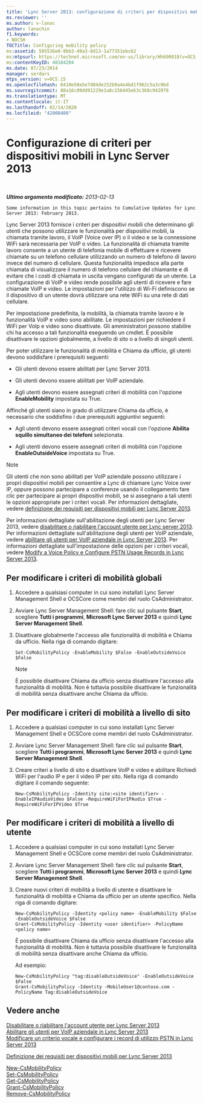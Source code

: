 ```yaml
---
title: 'Lync Server 2013: configurazione di criteri per dispositivi mobili'
ms.reviewer: ''
ms.author: v-lanac
author: lanachin
f1.keywords:
- NOCSH
TOCTitle: Configuring mobility policy
ms:assetid: 595536e0-9bb3-49a3-8d13-1a77351ebc62
ms:mtpsurl: https://technet.microsoft.com/en-us/library/Hh690018(v=OCS.15)
ms:contentKeyID: 48184204
ms.date: 07/23/2014
manager: serdars
mtps_version: v=OCS.15
ms.openlocfilehash: 6410e50a5e7d84de152b9a4e4bd1f962c5a3c9bd
ms.sourcegitcommit: 88a16c09dd91229e1a8c156445eb3c360c942978
ms.translationtype: MT
ms.contentlocale: it-IT
ms.lasthandoff: 02/14/2020
ms.locfileid: "42008408"
---
```

<div data-xmlns="http://www.w3.org/1999/xhtml">

<div class="topic" data-xmlns="http://www.w3.org/1999/xhtml" data-msxsl="urn:schemas-microsoft-com:xslt" data-cs="http://msdn.microsoft.com/">

<div data-asp="http://msdn2.microsoft.com/asp">

# <a name="configuring-mobility-policy-in-lync-server-2013"></a>Configurazione di criteri per dispositivi mobili in Lync Server 2013

</div>

<div id="mainSection">

<div id="mainBody">

<span> </span>

_**Ultimo argomento modificato:** 2013-02-13_

    Some information in this topic pertains to Cumulative Updates for Lync Server 2013: February 2013.

Lync Server 2013 fornisce i criteri per dispositivi mobili che determinano gli utenti che possono utilizzare le funzionalità per dispositivi mobili, la chiamata tramite lavoro, il VoIP (Voice over IP) o il video e se la connessione WiFi sarà necessaria per VoIP o video. La funzionalità di chiamata tramite lavoro consente a un utente di telefonia mobile di effettuare e ricevere chiamate su un telefono cellulare utilizzando un numero di telefono di lavoro invece del numero di cellulare. Questa funzionalità impedisce alla parte chiamata di visualizzare il numero di telefono cellulare del chiamante e di evitare che i costi di chiamata in uscita vengano configurati da un utente. La configurazione di VoIP e video rende possibile agli utenti di ricevere e fare chiamate VoIP e video. Le impostazioni per l'utilizzo di Wi-Fi definiscono se il dispositivo di un utente dovrà utilizzare una rete WiFi su una rete di dati cellulare.

Per impostazione predefinita, la mobilità, la chiamata tramite lavoro e le funzionalità VoIP e video sono abilitate. Le impostazioni per richiedere il WiFi per VoIp e video sono disattivate. Gli amministratori possono stabilire chi ha accesso a tali funzionalità eseguendo un cmdlet. È possibile disattivare le opzioni globalmente, a livello di sito o a livello di singoli utenti.

Per poter utilizzare le funzionalità di mobilità e Chiama da ufficio, gli utenti devono soddisfare i prerequisiti seguenti:

  - Gli utenti devono essere abilitati per Lync Server 2013.

  - Gli utenti devono essere abilitati per VoIP aziendale.

  - Agli utenti devono essere assegnati criteri di mobilità con l'opzione **EnableMobility** impostata su True.

Affinché gli utenti siano in grado di utilizzare Chiama da ufficio, è necessario che soddisfino i due prerequisiti aggiuntivi seguenti:

  - Agli utenti devono essere assegnati criteri vocali con l'opzione **Abilita squillo simultaneo dei telefoni** selezionata.

  - Agli utenti devono essere assegnati criteri di mobilità con l'opzione **EnableOutsideVoice** impostata su True.

<div>


> [!NOTE]  
> Gli utenti che non sono abilitati per VoIP aziendale possono utilizzare i propri dispositivi mobili per consentire a Lync di chiamare Lync Voice over IP, oppure possono partecipare a conferenze usando il collegamento fare clic per partecipare ai propri dispositivi mobili, se si assegnano a tali utenti le opzioni appropriate per i criteri vocali. Per informazioni dettagliate, vedere <A href="lync-server-2013-defining-your-mobility-requirements.md">definizione dei requisiti per dispositivi mobili per Lync Server 2013</A>.



</div>

Per informazioni dettagliate sull'abilitazione degli utenti per Lync Server 2013, vedere [disabilitare o riabilitare l'account utente per Lync server 2013](lync-server-2013-disable-or-re-enable-user-account-for-lync-server.md). Per informazioni dettagliate sull'abilitazione degli utenti per VoIP aziendale, vedere [abilitare gli utenti per VoIP aziendale in Lync Server 2013](lync-server-2013-enable-users-for-enterprise-voice.md). Per informazioni dettagliate sull'impostazione delle opzioni per i criteri vocali, vedere [Modify a Voice Policy e Configure PSTN Usage Records in Lync Server 2013](lync-server-2013-modify-a-voice-policy-and-configure-pstn-usage-records.md).

<div>

## <a name="to-modify-global-mobility-policy"></a>Per modificare i criteri di mobilità globali

1.  Accedere a qualsiasi computer in cui sono installati Lync Server Management Shell e OCSCore come membri del ruolo CsAdministrator.

2.  Avviare Lync Server Management Shell: fare clic sul pulsante **Start**, scegliere **Tutti i programmi**, **Microsoft Lync Server 2013** e quindi **Lync Server Management Shell**.

3.  Disattivare globalmente l'accesso alle funzionalità di mobilità e Chiama da ufficio. Nella riga di comando digitare:
    
        Set-CsMobilityPolicy -EnableMobility $False -EnableOutsideVoice $False
    
    <div>
    

    > [!NOTE]  
    > È possibile disattivare Chiama da ufficio senza disattivare l'accesso alla funzionalità di mobilità. Non è tuttavia possibile disattivare le funzionalità di mobilità senza disattivare anche Chiama da ufficio.

    
    </div>

</div>

<div>

## <a name="to-modify-mobility-policy-by-site"></a>Per modificare i criteri di mobilità a livello di sito

1.  Accedere a qualsiasi computer in cui sono installati Lync Server Management Shell e OCSCore come membri del ruolo CsAdministrator.

2.  Avviare Lync Server Management Shell: fare clic sul pulsante **Start**, scegliere **Tutti i programmi**, **Microsoft Lync Server 2013** e quindi **Lync Server Management Shell**.

3.  Creare criteri a livello di sito e disattivare VoIP e video e abilitare Richiedi WiFi per l'audio IP e per il video IP per sito. Nella riga di comando digitare il comando seguente:
    
        New-CsMobilityPolicy -Identity site:<site identifier> -EnableIPAudioVideo $False -RequireWiFiForIPAudio $True -RequireWiFiForIPVideo $True

</div>

<div>

## <a name="to-modify-mobility-policy-by-user"></a>Per modificare i criteri di mobilità a livello di utente

1.  Accedere a qualsiasi computer in cui sono installati Lync Server Management Shell e OCSCore come membri del ruolo CsAdministrator.

2.  Avviare Lync Server Management Shell: fare clic sul pulsante **Start**, scegliere **Tutti i programmi**, **Microsoft Lync Server 2013** e quindi **Lync Server Management Shell**.

3.  Creare nuovi criteri di mobilità a livello di utente e disattivare le funzionalità di mobilità e Chiama da ufficio per un utente specifico. Nella riga di comando digitare:
    
        New-CsMobilityPolicy -Identity <policy name> -EnableMobility $False -EnableOutsideVoice $False
        Grant-CsMobilityPolicy -Identity <user identifier> -PolicyName <policy name>
    
    È possibile disattivare Chiama da ufficio senza disattivare l'accesso alla funzionalità di mobilità. Non è tuttavia possibile disattivare le funzionalità di mobilità senza disattivare anche Chiama da ufficio.
    
    Ad esempio:
    
        New-CsMobilityPolicy "tag:disableOutsideVoice" -EnableOutsideVoice $False
        Grant-CsMobilityPolicy -Identity -MobileUser1@contoso.com -PolicyName Tag:disableOutsideVoice

</div>

<div>

## <a name="see-also"></a>Vedere anche


[Disabilitare o riabilitare l'account utente per Lync Server 2013](lync-server-2013-disable-or-re-enable-user-account-for-lync-server.md)  
[Abilitare gli utenti per VoIP aziendale in Lync Server 2013](lync-server-2013-enable-users-for-enterprise-voice.md)  
[Modificare un criterio vocale e configurare i record di utilizzo PSTN in Lync Server 2013](lync-server-2013-modify-a-voice-policy-and-configure-pstn-usage-records.md)  


[Definizione dei requisiti per dispositivi mobili per Lync Server 2013](lync-server-2013-defining-your-mobility-requirements.md)  


[New-CsMobilityPolicy](https://docs.microsoft.com/powershell/module/skype/New-CsMobilityPolicy)  
[Set-CsMobilityPolicy](https://docs.microsoft.com/powershell/module/skype/Set-CsMobilityPolicy)  
[Get-CsMobilityPolicy](https://docs.microsoft.com/powershell/module/skype/Get-CsMobilityPolicy)  
[Grant-CsMobilityPolicy](https://docs.microsoft.com/powershell/module/skype/Grant-CsMobilityPolicy)  
[Remove-CsMobilityPolicy](https://docs.microsoft.com/powershell/module/skype/Remove-CsMobilityPolicy)  
  

</div>

</div>

<span> </span>

</div>

</div>

</div>


